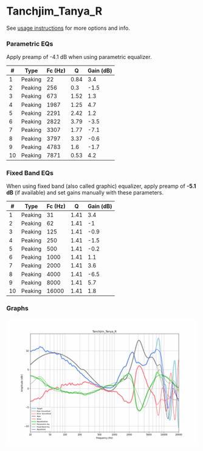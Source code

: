 # Tanchjim_Tanya_R
See [usage instructions](https://github.com/jaakkopasanen/AutoEq#usage) for more options and info.

### Parametric EQs
Apply preamp of -4.1 dB when using parametric equalizer.

|   # | Type    |   Fc (Hz) |    Q |   Gain (dB) |
|-----|---------|-----------|------|-------------|
|   1 | Peaking |        22 | 0.84 |         3.4 |
|   2 | Peaking |       256 | 0.3  |        -1.5 |
|   3 | Peaking |       673 | 1.52 |         1.3 |
|   4 | Peaking |      1987 | 1.25 |         4.7 |
|   5 | Peaking |      2291 | 2.42 |         1.2 |
|   6 | Peaking |      2822 | 3.79 |        -3.5 |
|   7 | Peaking |      3307 | 1.77 |        -7.1 |
|   8 | Peaking |      3797 | 3.37 |        -0.6 |
|   9 | Peaking |      4783 | 1.6  |        -1.7 |
|  10 | Peaking |      7871 | 0.53 |         4.2 |

### Fixed Band EQs
When using fixed band (also called graphic) equalizer, apply preamp of **-5.1 dB** (if available) and set gains manually with these parameters.

|   # | Type    |   Fc (Hz) |    Q |   Gain (dB) |
|-----|---------|-----------|------|-------------|
|   1 | Peaking |        31 | 1.41 |         3.4 |
|   2 | Peaking |        62 | 1.41 |        -1   |
|   3 | Peaking |       125 | 1.41 |        -0.9 |
|   4 | Peaking |       250 | 1.41 |        -1.5 |
|   5 | Peaking |       500 | 1.41 |        -0.2 |
|   6 | Peaking |      1000 | 1.41 |         1.1 |
|   7 | Peaking |      2000 | 1.41 |         3.6 |
|   8 | Peaking |      4000 | 1.41 |        -6.5 |
|   9 | Peaking |      8000 | 1.41 |         5.7 |
|  10 | Peaking |     16000 | 1.41 |         1.8 |

### Graphs
![](./Tanchjim_Tanya_R.png)
